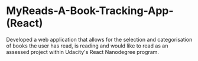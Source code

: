 # MyReads-A-Book-Tracking-App-(React)
Developed a web application that allows for the selection and categorisation of books the user has read, is reading and would like to read as an assessed project within Udacity's React Nanodegree program.
